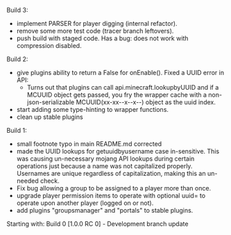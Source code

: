 Build 3:
- implement PARSER for player digging (internal refactor).
- remove some more test code (tracer branch leftovers).
- push build with staged code.  Has a bug:
    does not work with compression disabled.

Build 2:
- give plugins ability to return a False for onEnable().
Fixed a UUID error in API:
    - Turns out that plugins can call api.minecraft.lookupbyUUID and if a MCUUID
      object gets passed, you fry the wrapper cache with a non-json-serializable
      MCUUID(xx-xx--x--x--) object as the uuid index.
- start adding some type-hinting to wrapper functions.
- clean up stable plugins

Build 1:
- small footnote typo in main README.md corrected
- made the UUID lookups for getuuidbyusername case in-sensitive.  This was
 causing un-necessary mojang API lookups during certain operations just because
 a name was not capitalized properly.  Usernames are unique regardless of
 capitalization, making this an un-needed check.
- Fix bug allowing a group to be assigned to a player more than once.
- upgrade player permission items to operate with optional uuid=<MCUUID> to
 operate upon another player (logged on or not).
- add plugins "groupsmanager" and "portals" to stable plugins.

Starting with:
Build 0 [1.0.0 RC 0] - Development branch update
